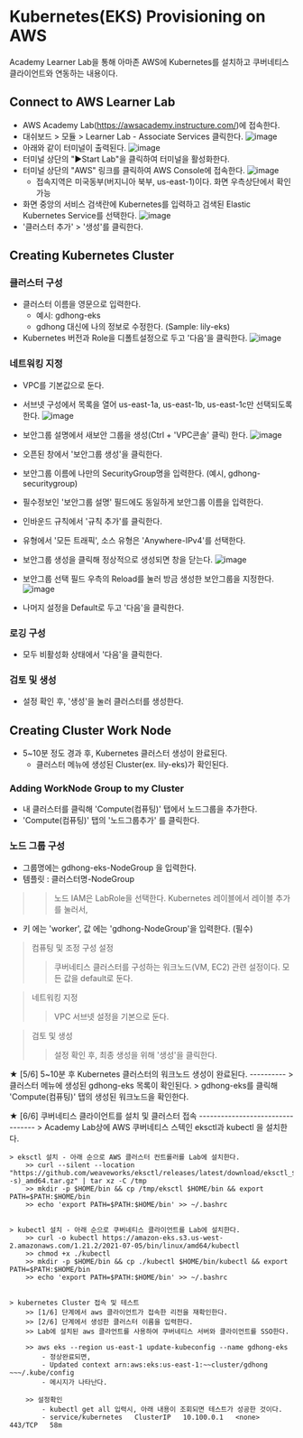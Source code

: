 # Kubernetes(EKS) Provisioning on AWS

Academy Learner Lab을 통해 아마존 AWS에 Kubernetes를 설치하고 쿠버네티스 클라이언트와 연동하는 내용이다. 

## Connect to AWS Learner Lab
- AWS Academy Lab(https://awsacademy.instructure.com/)에 접속한다.
- 대쉬보드 > 모듈 > Learner Lab - Associate Services 클릭한다.
![image](https://user-images.githubusercontent.com/35618409/187118228-d5a56653-ca93-440f-a855-18a72630c12e.png)
- 아래와 같이 터미널이 출력된다.
![image](https://user-images.githubusercontent.com/35618409/187118347-117ab92b-450d-4e6b-a3da-c5f4d5e90e91.png)
- 터미널 상단의 "▶Start Lab"을 클릭하여 터미널을 활성화한다.
- 터미널 상단의 "AWS" 링크를 클릭하여 AWS Console에 접속한다.
![image](https://user-images.githubusercontent.com/35618409/187118466-12b742e2-7323-494a-8572-df2c22aa53b9.png)
  - 접속지역은 미국동부(버지니아 북부, us-east-1)이다. 화면 우측상단에서 확인가능
- 화면 중앙의 서비스 검색란에 Kubernetes를 입력하고 검색된 Elastic Kubernetes Service를 선택한다.
![image](https://user-images.githubusercontent.com/35618409/187118637-0a60e652-cffa-44f3-a8ff-cb2a931e6bb0.png)
- '클러스터 추가' > '생성'를 클릭한다.


## Creating Kubernetes Cluster 

### 클러스터 구성
- 클러스터 이름을 영문으로 입력한다.
  - 예시: gdhong-eks
  - gdhong 대신에 나의 정보로 수정한다. (Sample: lily-eks)
- Kubernetes 버전과 Role을 디폴트설정으로 두고 '다음'을 클릭한다.
![image](https://user-images.githubusercontent.com/35618409/187119325-0578886e-d4ea-40b7-8b93-c0ae911b905c.png)

### 네트워킹 지정
- VPC를 기본값으로 둔다. 
- 서브넷 구성에서 목록을 열어 us-east-1a, us-east-1b, us-east-1c만 선택되도록 한다.
![image](https://user-images.githubusercontent.com/35618409/187119661-d464d3f7-4072-44e4-a61b-d5802ae6efa9.png)

- 보안그룹 설명에서 새보안 그룹을 생성(Ctrl + 'VPC콘솔' 클릭) 한다.
![image](https://user-images.githubusercontent.com/35618409/187119829-afbd28a7-11e8-4faa-a246-30cb20d328d2.png)
- 오픈된 창에서 '보안그룹 생성'을 클릭한다.
- 보안그룹 이름에 나만의 SecurityGroup명을 입력한다. (예시, gdhong-securitygroup)
- 필수정보인 '보안그룹 설명' 필드에도 동일하게 보안그룹 이름을 입력한다.
- 인바운드 규칙에서 '규칙 추가'를 클릭한다.
- 유형에서 '모든 트래픽', 소스 유형은 'Anywhere-IPv4'를 선택한다.
- 보안그룹 생성을 클릭해 정상적으로 생성되면 창을 닫는다.
![image](https://user-images.githubusercontent.com/35618409/187125888-f2a627a9-90b3-4306-8421-414e04612c13.png)

- 보안그룹 선택 필드 우측의 Reload를 눌러 방금 생성한 보안그룹을 지정한다.
![image](https://user-images.githubusercontent.com/35618409/187126059-9db5a09a-fe34-44af-a6c5-f2da83dc0112.png)
- 나머지 설정을 Default로 두고 '다음'을 클릭한다.

### 로깅 구성
- 모두 비활성화 상태에서 '다음'을 클릭한다.

### 검토 및 생성
- 설정 확인 후, '생성'을 눌러 클러스터를 생성한다.


## Creating Cluster Work Node

- 5~10분 정도 경과 후, Kubernetes 클러스터 생성이 완료된다. 
  - 클러스터 메뉴에 생성된 Cluster(ex. lily-eks)가 확인된다.

 
### Adding WorkNode Group to my Cluster
- 내 클러스터를 클릭해 'Compute(컴퓨팅)' 탭에서 노드그룹을 추가한다.
- 'Compute(컴퓨팅)' 탭의 '노드그룹추가' 를 클릭한다.

### 노드 그룹 구성
- 그룹명에는 gdhong-eks-NodeGroup 을 입력한다.
- 템플릿 : 클러스터명-NodeGroup
>> 노드 IAM은 LabRole을 선택한다.
>> Kubernetes 레이블에서 레이블 추가를 눌러서, 
- 키 에는 'worker', 값 에는 'gdhong-NodeGroup'을 입력한다. (필수)

> 컴퓨팅 및 조정 구성 설정
>> 쿠버네티스 클러스터를 구성하는 워크노드(VM, EC2) 관련 설정이다.
>> 모든 값을 default로 둔다.

> 네트워킹 지정
>> VPC 서브넷 설정을 기본으로 둔다.

> 검토 및 생성
>> 설정 확인 후, 최종 생성을 위해 	'생성'을 클릭한다.


★ [5/6] 5~10분 후 Kubernetes 클러스터의 워크노드 생성이 완료된다. ----------
	> 클러스터 메뉴에 생성된 gdhong-eks 목록이 확인된다.
	> gdhong-eks를 클릭해 'Compute(컴퓨팅)' 탭의 생성된 워크노드을 확인한다. 



★ [6/6] 쿠버네티스 클라이언트를 설치 및 클러스터 접속 ---------------------------------
	> Academy Lab상에 AWS 쿠버네티스 스텍인 eksctl과 kubectl 을 설치한다.

	> eksctl 설치 - 아래 순으로 AWS 클러스터 컨트롤러를 Lab에 설치한다.
		>> curl --silent --location "https://github.com/weaveworks/eksctl/releases/latest/download/eksctl_$(uname -s)_amd64.tar.gz" | tar xz -C /tmp
		>> mkdir -p $HOME/bin && cp /tmp/eksctl $HOME/bin && export PATH=$PATH:$HOME/bin
		>> echo 'export PATH=$PATH:$HOME/bin' >> ~/.bashrc


	> kubectl 설치 - 아래 순으로 쿠버네티스 클라이언트를 Lab에 설치한다.
		>> curl -o kubectl https://amazon-eks.s3.us-west-2.amazonaws.com/1.21.2/2021-07-05/bin/linux/amd64/kubectl
		>> chmod +x ./kubectl
		>> mkdir -p $HOME/bin && cp ./kubectl $HOME/bin/kubectl && export PATH=$PATH:$HOME/bin
		>> echo 'export PATH=$PATH:$HOME/bin' >> ~/.bashrc


	> kubernetes Cluster 접속 및 테스트
		>> [1/6] 단계에서 aws 클라이언트가 접속한 리전을 재확인한다.
		>> [2/6] 단계에서 생성한 클러스터 이름을 입력한다.
		>> Lab에 설치된 aws 클라언트를 사용하여 쿠버네티스 서버와 클라이언트를 SSO한다.

		>> aws eks --region us-east-1 update-kubeconfig --name gdhong-eks
			- 정상완료되면,
			- Updated context arn:aws:eks:us-east-1:~~cluster/gdhong ~~~/.kube/config
			- 메시지가 나타난다.

		>> 설정확인
			- kubectl get all 입력시, 아래 내용이 조회되면 테스트가 성공한 것이다.
			- service/kubernetes   ClusterIP   10.100.0.1   <none>        443/TCP   58m

